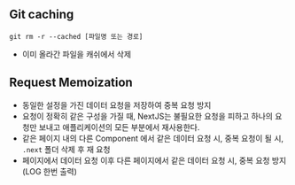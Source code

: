 ## Git caching

```shell
git rm -r --cached [파일명 또는 경로]
```

- 이미 올라간 파일을 캐쉬에서 삭제

## Request Memoization

- 동일한 설정을 가진 데이터 요청을 저장하여 중복 요청 방지
- 요청이 정확히 같은 구성을 가질 때, NextJS는 불필요한 요청을 피하고 하나의 요청만 보내고 애플리케이션의 모든 부분에서 재사용한다.
- 같은 페이지 내의 다른 Component 에서 같은 데이터 요청 시, 중복 요청이 될 시, `.next` 폴더 삭제 후 재 요청
- 페이지에서 데이터 요청 이후 다른 페이지에서 같은 데이터 요청 시, 중복 요청 방지(LOG 한번 출력)

